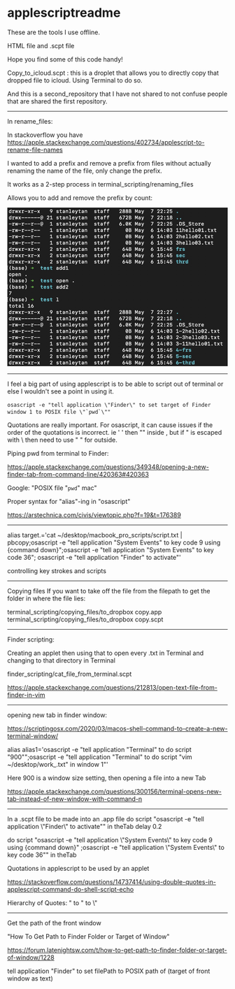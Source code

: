 # applescriptreadme


These are the tools I use offline. 

HTML file and .scpt file

Hope you find some of this code handy!  

Copy_to_icloud.scpt : this is a droplet that allows you to directly copy that dropped file to icloud.  Using Terminal to do so. 

And this is a second_repository that I have not shared to not confuse people that are shared the first repository. 

--------------------------------

In rename_files:

In stackoverflow you have https://apple.stackexchange.com/questions/402734/applescript-to-rename-file-names

I wanted to add a prefix and remove a prefix from files without actually renaming the name of the file, only change the prefix.

It works as a 2-step process in terminal_scripting/renaming_files

Allows you to add and remove the prefix by count:

![Rename](/image/rename_files.jpg)


--------------------------------

I feel a big part of using applescript is to be able to script out of terminal or else I wouldn't see a point in using it. 

```
osascript -e "tell application \"Finder\" to set target of Finder window 1 to POSIX file \"`pwd`\""

```

Quotations are really important.  For osascript, it can cause issues if the order of the quotations is incorrect.  ie ' ' then "" inside , but if " is escaped with \ then need to use " " for outside. 


Piping pwd from terminal to Finder: 

https://apple.stackexchange.com/questions/349348/opening-a-new-finder-tab-from-command-line/420363#420363


Google: "POSIX file "`pwd`" mac"

Proper syntax for "alias"-ing in "osascript"

https://arstechnica.com/civis/viewtopic.php?f=19&t=176389


--------------------------------

alias target.='cat ~/desktop/macbook_pro_scripts/script.txt | pbcopy;osascript -e "tell application \"System Events\" to key code 9 using {command down}";osascript -e "tell application \"System Events\" to key code 36"; osascript -e "tell application \"Finder\" to activate"'

controlling key strokes and scripts

--------------------------------

Copying files
If you want to take off the file from the filepath to get the folder in where the file lies:

terminal_scripting/copying_files/to_dropbox copy.app
terminal_scripting/copying_files/to_dropbox copy.scpt


--------------------------------

Finder scripting:

Creating an applet then using that to open every .txt in Terminal and changing to that directory in Terminal

finder_scripting/cat_file_from_terminal.scpt


https://apple.stackexchange.com/questions/212813/open-text-file-from-finder-in-vim

--------------------------------

opening new tab in finder window:

https://scriptingosx.com/2020/03/macos-shell-command-to-create-a-new-terminal-window/


alias alias1='osascript -e "tell application \"Terminal\" to do script \"900\"";osascript -e "tell application \"Terminal\" to do script \"vim ~/desktop/work_.txt\" in window 1"' 

Here 900 is a window size setting, then opening a file into a new Tab 


https://apple.stackexchange.com/questions/300156/terminal-opens-new-tab-instead-of-new-window-with-command-n

----------------------------------------------

In a .scpt file to be made into an .app file
do script "osascript -e \"tell application \\\"Finder\\\" to activate\"" in theTab
delay 0.2
	
do script "osascript -e \"tell application \\\"System Events\\\" to key code 9 using {command down}\" ;osascript -e \"tell application \\\"System Events\\\" to key code 36\"" in theTab

Quotations in applescript to be used by an applet

https://stackoverflow.com/questions/14737414/using-double-quotes-in-applescript-command-do-shell-script-echo

Hierarchy of Quotes:  " to \" to \\\"


-----------------------------------


Get the path of the front window

"How To Get Path to Finder Folder or Target of Window"

https://forum.latenightsw.com/t/how-to-get-path-to-finder-folder-or-target-of-window/1228

tell application "Finder" to set filePath to POSIX path of (target of front window as text)

